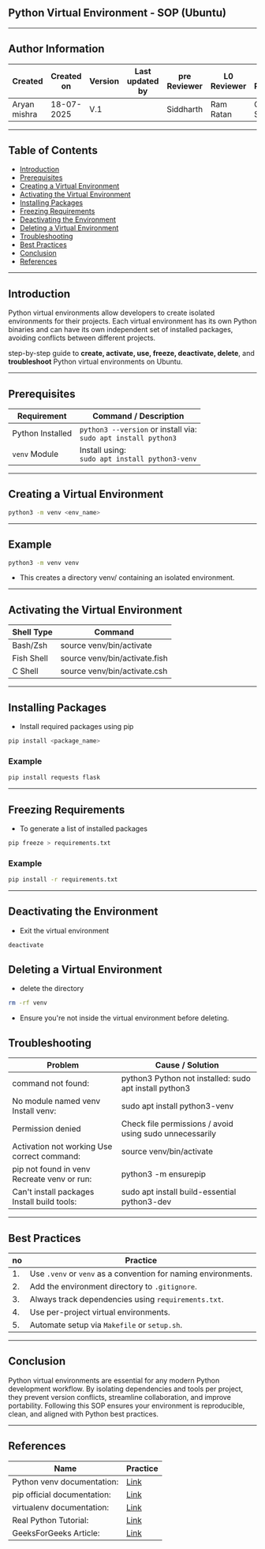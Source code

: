 ## Python Virtual Environment - SOP (Ubuntu)

---
## Author Information

| Created         | Created on         | Version          | Last updated by   | pre Reviewer       | L0 Reviewer     | L1 Reviewer          |    L2 Reviewer    |
|-----------------|--------------------|------------------|-------------------|--------------------|-----------------|----------------------|-------------------|
| Aryan mishra    |  18-07-2025                  | V.1              |                  |        Siddharth    |  Ram Ratan      |      Gaurav Singla   |   Mahesh Kumar    |
 

---

##  Table of Contents

- [Introduction](#-Introduction)
- [Prerequisites](#-prerequisites)
- [Creating a Virtual Environment](#-creating-a-virtual-environment)
- [Activating the Virtual Environment](#-activating-the-virtual-environment)
- [Installing Packages](#-installing-packages)
- [Freezing Requirements](#-freezing-requirements)
- [Deactivating the Environment](#-deactivating-the-environment)
- [Deleting a Virtual Environment](#-deleting-a-virtual-environment)
- [Troubleshooting](#-troubleshooting)
- [Best Practices](#-best-practices)
- [Conclusion](#-Conclusion)
- [References](#References)

---
 ## Introduction
Python virtual environments allow developers to create isolated environments for their projects. Each virtual environment has its own Python binaries and can have its own independent set of installed packages, avoiding conflicts between different projects.

step-by-step guide to **create, activate, use, freeze, deactivate, delete**, and **troubleshoot** Python virtual environments on Ubuntu.

---



##  Prerequisites

| Requirement        | Command / Description                              |
|--------------------|-----------------------------------------------------|
| Python Installed   | `python3 --version` or install via:<br>`sudo apt install python3` |
| `venv` Module      | Install using:<br>`sudo apt install python3-venv`   |

---

## Creating a Virtual Environment

```bash
python3 -m venv <env_name>
```
---
## Example
```bash
python3 -m venv venv
```
- This creates a directory venv/ containing an isolated environment.
---
## Activating the Virtual Environment
| Shell Type          |	Command      |
|---------------------| -------------|
| Bash/Zsh	           | source venv/bin/activate |
| Fish Shell	         | source venv/bin/activate.fish |
| C Shell	            | source venv/bin/activate.csh |

---
## Installing Packages

- Install required packages using pip

```bash
pip install <package_name>
```
###  Example
```bash
pip install requests flask
```
---
## Freezing Requirements

- To generate a list of installed packages

```bash
pip freeze > requirements.txt  
```
### Example
```bash
pip install -r requirements.txt
```
---
## Deactivating the Environment

- Exit the virtual environment
```bash
deactivate
```
## Deleting a Virtual Environment
-  delete the directory
```bash
rm -rf venv
```
- Ensure you're not inside the virtual environment before deleting.

## Troubleshooting
|  Problem	          |   Cause / Solution         |
|--------------------|----------------------------|
| command not found: | python3	Python not installed: sudo apt install python3
| No module named venv	Install venv: |  sudo apt install python3-venv
| Permission denied	 | Check file permissions / avoid using sudo unnecessarily
| Activation not working	Use correct command: |  source venv/bin/activate
| pip not found in venv	Recreate venv or run: | python3 -m ensurepip
| Can't install packages	Install build tools: | sudo apt install build-essential python3-dev

---
## Best Practices

| no  | Practice                                                                |
|-----|-------------------------------------------------------------------------|
| 1.  | Use `.venv` or `venv` as a convention for naming environments.          |
| 2.  | Add the environment directory to `.gitignore`.                          |
| 3.  | Always track dependencies using `requirements.txt`.                     |
| 4.  | Use per-project virtual environments.                                   |
| 5.  | Automate setup via `Makefile` or `setup.sh`.                            |

---
## Conclusion

Python virtual environments are essential for any modern Python development workflow. By isolating dependencies and tools per project, they prevent version conflicts, streamline collaboration, and improve portability. Following this SOP ensures your environment is reproducible, clean, and aligned with Python best practices.

---

## References

| Name                              | Practice                                                                |
|-----------------------------------|-------------------------------------------------------------------------|
|  Python venv documentation:      |    [Link](https://docs.python.org/3/library/venv.html)                  |
|  pip official documentation:     |    [Link](https://pip.pypa.io/en/stable/)                               |
|  virtualenv documentation:       |    [Link](https://virtualenv.pypa.io/en/latest/)                        |
|  Real Python Tutorial:           |    [Link](https://realpython.com/python-virtual-environments-a-primer/) |
|  GeeksForGeeks Article:          |    [Link](https://www.geeksforgeeks.org/python-virtual-environment/)    |

